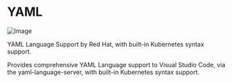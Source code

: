 # YAML
![Image](https://raw.githubusercontent.com/redhat-developer/vscode-yaml/main/icon/icon128.png)

YAML Language Support by Red Hat, with built-in Kubernetes syntax support.

Provides comprehensive YAML Language support to Visual Studio Code, via the yaml-language-server, with built-in Kubernetes syntax support.
